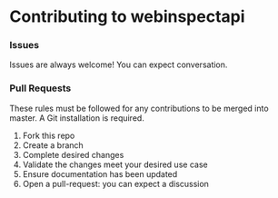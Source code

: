 # Contributing to webinspectapi

### Issues
Issues are always welcome! You can expect conversation.

### Pull Requests

These rules must be followed for any contributions to be merged into master. A Git installation is required.

1. Fork this repo
1. Create a branch
1. Complete desired changes
1. Validate the changes meet your desired use case
1. Ensure documentation has been updated
1. Open a pull-request: you can expect a discussion
